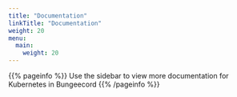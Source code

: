 ```yaml
---
title: "Documentation"
linkTitle: "Documentation"
weight: 20
menu:
  main:
    weight: 20
---
```



{{% pageinfo %}}
Use the sidebar to view more documentation for Kubernetes in Bungeecord
{{% /pageinfo %}}
